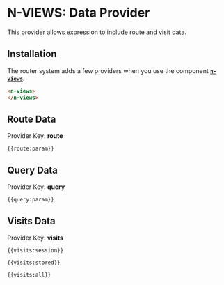 # N-VIEWS: Data Provider

This provider allows expression to include route and visit data.

## Installation

The router system adds a few providers when you use the component **[`n-views`](/components/n-views)**. 

```html
<n-views>
</n-views>
```

## Route Data

Provider Key: **route**

```{{route:param}}```

## Query Data


Provider Key: **query**

```{{query:param}}```

## Visits Data

Provider Key: **visits**

```{{visits:session}}```

```{{visits:stored}}```

```{{visits:all}}```